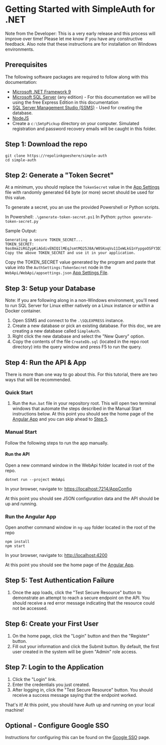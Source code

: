 # Getting Started with SimpleAuth for .NET

Note from the Developer: This is a very early release and this process will improve over time! Please let me know if you have any constructive feedback. Also note that these instructions are for installation on Windows environments.

## Prerequisites

The following software packages are required to follow along with this documentation:

- [Microsoft .NET Framework 9](https://dotnet.microsoft.com/en-us/download/dotnet/9.0)
- [Microsoft SQL Server](https://www.microsoft.com/en-us/sql-server/sql-server-downloads) (any edition) - For this documentation we will be using the free Express Edition in this documentation
- [SQL Server Management Studio (SSMS)](https://learn.microsoft.com/en-us/sql/ssms/download-sql-server-management-studio-ssms) - Used for creating the database.
- [NodeJS](https://www.nodejs.org)
- Create a `c:\SmtpPickup` directory on your computer. Simulated registration and password recovery emails will be caught in this folder.

## Step 1: Download the repo

``` terminal
git clone https://repolinkgoeshere/simple-auth
cd simple-auth
```

## Step 2: Generate a "Token Secret"

At a minimum, you should replace the `TokenSecret` value in the [App Settings](./app-settings.md) file with randomly generated 64 byte (or more) secret should be used for this value.

To generate a secret, you an use the provided Powershell or Python scripts.

In Powershell: `.\generate-token-secret.ps1`
In Python: `python generate-token-secret.py`

Sample Output:

``` text
Generating a secure TOKEN_SECRET...
TOKEN_SECRET: 9as8ma2iRGZypKiAGdivENIQ1lMEqJsmtMQ25J8A/W0SKoqVu11IeWLkG1nYypgoOSFY3DIFqOshK57HZMLI6g==
Copy the above TOKEN_SECRET and use it in your application.
```

Copy the TOKEN_SECRET value generated by the program and paste that value into the `AuthSettings:TokenSecret` node in the `WebApi/WebApi/appsettings.json` [App Settings File](./app-settings.md).

## Step 3: Setup your Database

Note: If you are following along in a non-Windows environment, you'll need to run SQL Server for Linux either natively on a Linux instance or within a Docker container.

1. Open SSMS and connect to the `.\SQLEXPRESS` instance.
2. Create a new database or pick an existing database. For this doc, we are creating a new database called `SimpleAuth`.
3. Right click the new database and select the "New Query" option.
4. Copy the contents of the file `CreateDb.sql` (located in the repo root directory) into the query window and press F5 to run the query.

## Step 4: Run the API & App

There is more than one way to go about this. For this tutorial, there are two ways that will be recommended.

### Quick Start

1. Run the `Run.bat` file in your repository root. This will open two terminal windows that automate the steps described in the Manual Start instructions below. At this point you should see the home page of the [Angular App](./angular-app.md) and you can skip ahead to [Step 5](#step-5-test-authentication-failure).

### Manual Start

Follow the following steps to run the app manually.

#### Run the API

Open a new command window in the WebApi folder located in root of the repo.

``` console
dotnet run --project WebApi
```

In your browser, navigate to: [https://localhost:7214/AppConfig](https://localhost:7214/AppConfig)

At this point you should see JSON configuration data and the API should be up and running.

### Run the Angular App

Open another command window in `ng-app` folder located in the root of the repo

``` console
npm install
npm start
```

In your browser, navigate to: [http://localhost:4200](http://localhost:4200)

At this point you should see the home page of the [Angular App](./angular-app.md).

## Step 5: Test Authentication Failure

1. Once the app loads, click the "Test Secure Resource" button to demonstrate an attempt to reach a secure endpoint on the API. You should receive a red error message indicating that the resource could not be accessed.

## Step 6: Create your First User

1. On the home page, click the "Login" button and then the "Register" button.
2. Fill out your information and click the Submit button. By default, the first user created in the system will be given "Admin" role access.

## Step 7: Login to the Application

1. Click the "Login" link.
2. Enter the credentials you just created.
3. After logging in, click the "Test Secure Resource" button. You should receive a success message saying that the endpoint worked.

That's it! At this point, you should have Auth up and running on your local machine!

## Optional - Configure Google SSO

Instructions for configuring this can be found on the [Google SSO](./google-sso.md) page.
